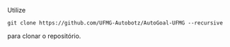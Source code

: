 Utilize

	git clone https://github.com/UFMG-Autobotz/AutoGoal-UFMG --recursive

para clonar o repositório.
